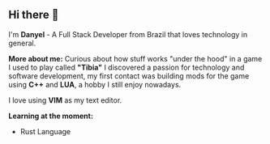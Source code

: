 ## Hi there 👋

I'm <b>Danyel</b> - A Full Stack Developer from Brazil that loves technology in general.


<b>More about me:</b>
Curious about how stuff works "under the hood" in a game I used to play called <b>"Tibia"</b> I discovered a passion for technology and software development, my first contact was building mods for the game using <b>C++</b> and <b>LUA</b>, a hobby I still enjoy nowadays.

I love using <b>VIM</b> as my text editor.

<b>Learning at the moment:</b>
- Rust Language
